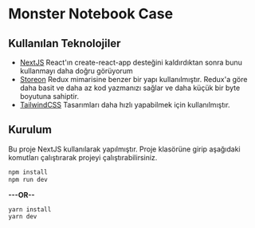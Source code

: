 # Monster Notebook Case

## Kullanılan Teknolojiler

- [NextJS](https://nextjs.org/) React'ın create-react-app desteğini kaldırdıktan sonra bunu kullanmayı daha doğru görüyorum
- [Storeon](https://github.com/storeon/storeon) Redux mimarisine benzer bir yapı kullanılmıştır. Redux'a göre daha basit ve daha az kod yazmanızı sağlar ve daha küçük bir byte boyutuna sahiptir.
- [TailwindCSS](https://tailwindcss.com/) Tasarımları daha hızlı yapabilmek için kullanılmıştır.

## Kurulum

Bu proje NextJS kullanılarak yapılmıştır. Proje klasörüne girip aşağıdaki komutları çalıştırarak projeyi çalıştırabilirsiniz.

```bash
npm install
npm run dev
```

**---OR--**

```bash
yarn install
yarn dev
```

